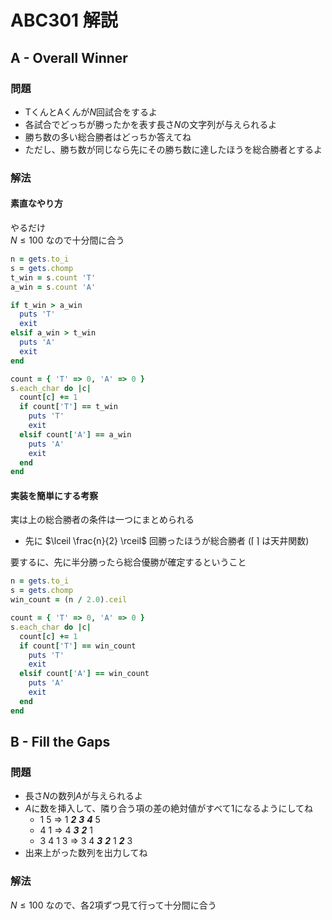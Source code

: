 # ABC301 解説

## A - Overall Winner

### 問題

- TくんとAくんが$N$回試合をするよ
- 各試合でどっちが勝ったかを表す長さ$N$の文字列が与えられるよ
- 勝ち数の多い総合勝者はどっちか答えてね
- ただし、勝ち数が同じなら先にその勝ち数に達したほうを総合勝者とするよ

### 解法

#### 素直なやり方

やるだけ  
$N \le 100$ なので十分間に合う

```ruby
n = gets.to_i
s = gets.chomp
t_win = s.count 'T'
a_win = s.count 'A'

if t_win > a_win
  puts 'T'
  exit
elsif a_win > t_win
  puts 'A'
  exit
end

count = { 'T' => 0, 'A' => 0 }
s.each_char do |c|
  count[c] += 1
  if count['T'] == t_win
    puts 'T'
    exit
  elsif count['A'] == a_win
    puts 'A'
    exit
  end
end
```

#### 実装を簡単にする考察

実は上の総合勝者の条件は一つにまとめられる

- 先に $\lceil \frac{n}{2} \rceil$ 回勝ったほうが総合勝者
  ($\lceil \, \rceil$ は天井関数)

要するに、先に半分勝ったら総合優勝が確定するということ
```ruby
n = gets.to_i
s = gets.chomp
win_count = (n / 2.0).ceil

count = { 'T' => 0, 'A' => 0 }
s.each_char do |c|
  count[c] += 1
  if count['T'] == win_count
    puts 'T'
    exit
  elsif count['A'] == win_count
    puts 'A'
    exit
  end
end
```

## B - Fill the Gaps

### 問題

- 長さ$N$の数列$A$が与えられるよ
- $A$に数を挿入して、隣り合う項の差の絶対値がすべて1になるようにしてね
  - 1 5 => 1 ***2*** ***3*** ***4*** 5
  - 4 1 => 4 ***3*** ***2*** 1
  - 3 4 1 3 => 3 4 ***3*** ***2*** 1 ***2*** 3
- 出来上がった数列を出力してね

### 解法

$N \le 100$ なので、各2項ずつ見て行って十分間に合う